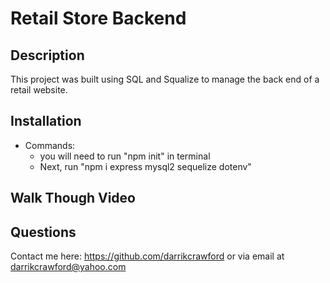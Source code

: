 # Retail Store Backend

## Description
This project was built using SQL and Squalize to manage the back end of a retail website.

## Installation
  * Commands: 
    *  you will need to run "npm init" in terminal
    * Next, run "npm i express mysql2 sequelize dotenv"
    
## Walk Though Video


## Questions
Contact me here:
https://github.com/darrikcrawford or via email at darrikcrawford@yahoo.com
